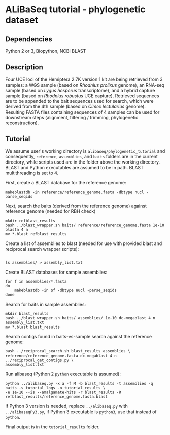 # ALiBaSeq tutorial - phylogenetic dataset

## Dependencies
Python 2 or 3, Biopython, NCBI BLAST

## Description

Four UCE loci of the Hemiptera 2.7K version 1 kit are being retrieved from 3 samples: a WGS sample (based on *Rhodnius prolixus* genome), an RNA-seq sample (based on *Lygus hesperus* transcriptome), and a hybrid capture sample (based on *Rhodnius robustus* UCE capture). Retrieved sequences are to be appended to the bait sequences used for search, which were derived from the 4th sample (based on *Cimex lectularius* genome). Resulting FASTA files containing sequences of 4 samples can be used for downstream steps (alignment, filtering / trimming, phylogenetic reconstruction).

## Tutorial

We assume user's working directory is `alibaseq/phylogenetic_tutorial` and consequently, `reference`, `assemblies`, and `baits` folders are in the current directory, while scripts used are in the folder above the working directory. BLAST and Python executables are assumed to be in path. BLAST multithreading is set to 4.

First, create a BLAST database for the reference genome:
```
makeblastdb -in reference/reference_genome.fasta -dbtype nucl -parse_seqids
```

Next, search the baits (derived from the reference genome) against reference genome (needed for RBH check)
```
mkdir refblast_results
bash ../blast_wrapper.sh baits/ reference/reference_genome.fasta 1e-10 blastn 4 n
mv *.blast refblast_results
```

Create a list of assemblies to blast (needed for use with provided blast and reciprocal search wrapper scripts):
```

ls assemblies/ > assembly_list.txt

```

Create BLAST databases for sample assemblies:
```
for f in assemblies/*.fasta
do
	makeblastdb -in $f -dbtype nucl -parse_seqids
done
```

Search for baits in sample assemblies:
```
mkdir blast_results
bash ../blast_wrapper.sh baits/ assemblies/ 1e-10 dc-megablast 4 n assembly_list.txt
mv *.blast blast_results
```

Search contigs found in baits-vs-sample search against the reference genome:
```
bash ../reciprocal_search.sh blast_results assemblies \
reference/reference_genome.fasta dc-megablast 4 n ../reciprocal_get_contigs.py \
assembly_list.txt
```

Run alibaseq (Python 2 `python` executable is assumed): 
```
python ../alibaseq.py -x a -f M -b blast_results -t assemblies -q baits -s tutorial_logs -o tutorial_results \
-e 1e-10 --is --amalgamate-hits -r blast_results -R refblast_results/reference_genome.fasta.blast
```
If Python 3 version is needed, replace `../alibaseq.py` with `../alibaseqPy3.py`, if Python 3 executable is `python3`, use that instead of `python`.

Final output is in the `tutorial_results` folder.